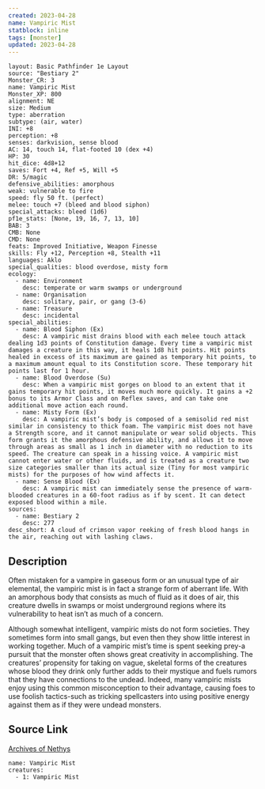 ```yaml
---
created: 2023-04-28
name: Vampiric Mist
statblock: inline
tags: [monster]
updated: 2023-04-28
---
```

```statblock
layout: Basic Pathfinder 1e Layout
source: "Bestiary 2"
Monster_CR: 3
name: Vampiric Mist
Monster_XP: 800
alignment: NE
size: Medium
type: aberration
subtype: (air, water)
INI: +8
perception: +8
senses: darkvision, sense blood
AC: 14, touch 14, flat-footed 10 (dex +4)
HP: 30
hit_dice: 4d8+12
saves: Fort +4, Ref +5, Will +5
DR: 5/magic
defensive_abilities: amorphous
weak: vulnerable to fire
speed: fly 50 ft. (perfect)
melee: touch +7 (bleed and blood siphon)
special_attacks: bleed (1d6)
pf1e_stats: [None, 19, 16, 7, 13, 10]
BAB: 3
CMB: None
CMD: None
feats: Improved Initiative, Weapon Finesse
skills: Fly +12, Perception +8, Stealth +11
languages: Aklo
special_qualities: blood overdose, misty form
ecology:
  - name: Environment
    desc: temperate or warm swamps or underground
  - name: Organisation
    desc: solitary, pair, or gang (3-6)
  - name: Treasure
    desc: incidental
special_abilities:
  - name: Blood Siphon (Ex)
    desc: A vampiric mist drains blood with each melee touch attack dealing 1d3 points of Constitution damage. Every time a vampiric mist damages a creature in this way, it heals 1d8 hit points. Hit points healed in excess of its maximum are gained as temporary hit points, to a maximum amount equal to its Constitution score. These temporary hit points last for 1 hour.
  - name: Blood Overdose (Su)
    desc: When a vampiric mist gorges on blood to an extent that it gains temporary hit points, it moves much more quickly. It gains a +2 bonus to its Armor Class and on Reflex saves, and can take one additional move action each round.
  - name: Misty Form (Ex)
    desc: A vampiric mist’s body is composed of a semisolid red mist similar in consistency to thick foam. The vampiric mist does not have a Strength score, and it cannot manipulate or wear solid objects. This form grants it the amorphous defensive ability, and allows it to move through areas as small as 1 inch in diameter with no reduction to its speed. The creature can speak in a hissing voice. A vampiric mist cannot enter water or other fluids, and is treated as a creature two size categories smaller than its actual size (Tiny for most vampiric mists) for the purposes of how wind affects it.
  - name: Sense Blood (Ex)
    desc: A vampiric mist can immediately sense the presence of warm-blooded creatures in a 60-foot radius as if by scent. It can detect exposed blood within a mile.
sources:
  - name: Bestiary 2
    desc: 277
desc_short: A cloud of crimson vapor reeking of fresh blood hangs in the air, reaching out with lashing claws.
```
## Description
Often mistaken for a vampire in gaseous form or an unusual type of air elemental, the vampiric mist is in fact a strange form of aberrant life. With an amorphous body that consists as much of fluid as it does of air, this creature dwells in swamps or moist underground regions where its vulnerability to heat isn’t as much of a concern.

Although somewhat intelligent, vampiric mists do not form societies. They sometimes form into small gangs, but even then they show little interest in working together. Much of a vampiric mist’s time is spent seeking prey-a pursuit that the monster often shows great creativity in accomplishing. The creatures’ propensity for taking on vague, skeletal forms of the creatures whose blood they drink only further adds to their mystique and fuels rumors that they have connections to the undead. Indeed, many vampiric mists enjoy using this common misconception to their advantage, causing foes to use foolish tactics-such as tricking spellcasters into using positive energy against them as if they were undead monsters.
## Source Link
[Archives of Nethys](https://aonprd.com/MonsterDisplay.aspx?ItemName=Vampiric%20Mist)
```encounter-table
name: Vampiric Mist
creatures:
  - 1: Vampiric Mist
```
